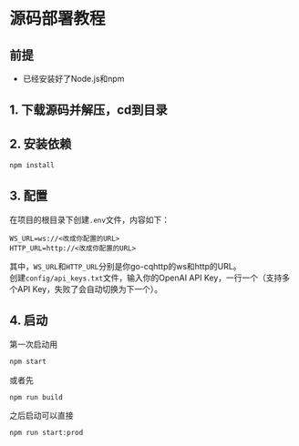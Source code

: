 # 源码部署教程
## 前提
- 已经安装好了Node.js和npm
## 1. 下载源码并解压，cd到目录
## 2. 安装依赖
```bash
npm install
```
## 3. 配置
在项目的根目录下创建`.env`文件，内容如下：
```.env
WS_URL=ws://<改成你配置的URL>
HTTP_URL=http://<改成你配置的URL>
```
其中，`WS_URL`和`HTTP_URL`分别是你go-cqhttp的ws和http的URL。  
创建`config/api_keys.txt`文件，输入你的OpenAI API Key，一行一个（支持多个API Key，失败了会自动切换为下一个）。
## 4. 启动
第一次启动用
```bash
npm start
```
或者先
```bash
npm run build
```
之后启动可以直接
```bash
npm run start:prod
```